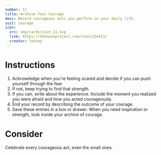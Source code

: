 ```yaml
---
number: 11
title: Archive Your Courage
desc: Record courageous acts you perform in your daily life. 
suit: courage
icon:
  src: img/cards/icon_11.svg
  link: https://thenounproject.com/icon/134413/
  creator: leksey
---
```

# Instructions
1. Acknowledge when you're feeling scared and decide if you can push yourself through the fear.
2. If not, keep trying to find that strength.
3. If you can, write about the experience. Include the moment you realized you were afraid and how you acted courageously. 
4. End your record by describing the outcome of your courage.
5. Save these entries in a box or drawer. When you need inspiration or strength, look inside your archive of courage.

# Consider
Celebrate every courageous act, even the small ones.


